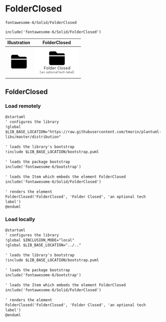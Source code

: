 # FolderClosed


```text
fontawesome-6/Solid/FolderClosed
```

```text
include('fontawesome-6/Solid/FolderClosed')
```



| Illustration | FolderClosed |
| :---: | :---: |
| ![illustration for Illustration](../../fontawesome-6/Solid/FolderClosed.png) | ![illustration for FolderClosed](../../fontawesome-6/Solid/FolderClosed.Local.png) |




## FolderClosed

### Load remotely
```plantuml
@startuml
' configures the library
!global $LIB_BASE_LOCATION="https://raw.githubusercontent.com/tmorin/plantuml-libs/master/distribution"

' loads the library's bootstrap
!include $LIB_BASE_LOCATION/bootstrap.puml

' loads the package bootstrap
include('fontawesome-6/bootstrap')

' loads the Item which embeds the element FolderClosed
include('fontawesome-6/Solid/FolderClosed')

' renders the element
FolderClosed('FolderClosed', 'Folder Closed', 'an optional tech label')
@enduml
```

### Load locally
```plantuml
@startuml
' configures the library
!global $INCLUSION_MODE="local"
!global $LIB_BASE_LOCATION="../.."

' loads the library's bootstrap
!include $LIB_BASE_LOCATION/bootstrap.puml

' loads the package bootstrap
include('fontawesome-6/bootstrap')

' loads the Item which embeds the element FolderClosed
include('fontawesome-6/Solid/FolderClosed')

' renders the element
FolderClosed('FolderClosed', 'Folder Closed', 'an optional tech label')
@enduml
```

